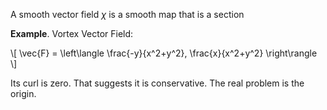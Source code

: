 A smooth vector field $\chi$ is a smooth map that is a section

**Example**. Vortex Vector Field:

\\[
\vec{F} = \left\langle \frac{-y}{x^2+y^2}, \frac{x}{x^2+y^2} \right\rangle
\\]

Its curl is zero. That suggests it is conservative. The real problem is the origin.